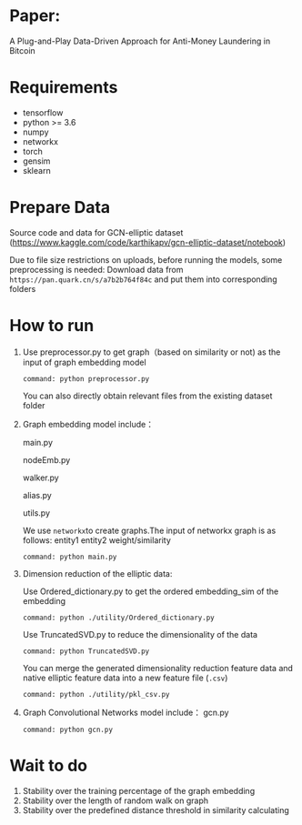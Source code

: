 # Paper:
A Plug-and-Play Data-Driven Approach for Anti-Money Laundering in Bitcoin


# Requirements
 - tensorflow
 - python >= 3.6
 - numpy
 - networkx 
 - torch 
 - gensim
 - sklearn

# Prepare Data
Source code and data for GCN-elliptic dataset (https://www.kaggle.com/code/karthikapv/gcn-elliptic-dataset/notebook)


Due to file size restrictions on uploads, before running the models, some preprocessing is needed:
Download data from `https://pan.quark.cn/s/a7b2b764f84c`
and put them into corresponding folders


# How to run
1. Use preprocessor.py to get graph（based on similarity or not) as the input of graph embedding model
    
    `command: python preprocessor.py`

   You can also directly obtain relevant files from the existing dataset folder

2. Graph embedding model include：

   main.py

   nodeEmb.py

   walker.py

   alias.py

   utils.py
    
    We use `networkx`to create graphs.The input of networkx graph is as follows:
    entity1 entity2 weight/similarity
  
    `command: python main.py`

3. Dimension reduction of the elliptic data:  

    Use Ordered_dictionary.py to get the ordered embedding_sim of the embedding

    `command: python ./utility/Ordered_dictionary.py`

    Use TruncatedSVD.py to reduce the dimensionality of the data

    `command: python TruncatedSVD.py`

    You can merge the generated dimensionality reduction feature data and native elliptic feature data into a new feature file (`.csv`)

    `command: python ./utility/pkl_csv.py`
    

4. Graph Convolutional Networks model include：
    gcn.py

   `command: python gcn.py`

# Wait to do
1. Stability over the training percentage of the graph embedding
2. Stability over the length of random walk on graph
3. Stability over the predefined distance threshold in similarity calculating





